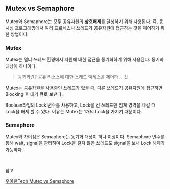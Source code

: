 ## Mutex vs Semaphore

Mutex와 Semaphore는 모두 공유자원의 **상호배제**를 달성하기 위해 사용된다. 즉, 동시성 프로그래밍에서 여러 프로세스나 쓰레드가 공유자원에 접근하는 것을 제어하기 위한 방법이다.

### Mutex

Mutex는 멀티 쓰레드 환경에서 자원에 대한 접근을 동기화하기 위해 사용된다. 동기화 대상이 하나이다.

> 동기화란? 공유 리소스에 대한 스레드 액세스를 제어하는 것

Mutex는 공유자원을 사용중인 쓰레드가 있을 때, 다른 쓰레드가 공유자원에 접근하면 Blocking 후 대기 큐로 보낸다.

Boolean타입의 Lock 변수를 사용하고, Lock을 건 쓰레드만 임계 영역을 나갈 때 Lock을 해제 할 수 있다. 이유는 Mutex는 1개의 Lock을 가지기 때문이다.

### Semaphore

Mutex와 차이점은 Semaphore는 동기화 대상이 하나 이상이다. Semaphore 변수를 통해 wait, signal을 관리하며 Lock을 걸지 않은 쓰레드도 signal을 보내 Lock 해제가 가능하다.

<br>

참고

[우아한Tech Mutex vs Semaphore](https://www.youtube.com/watch?v=oazGbhBCOfU)
